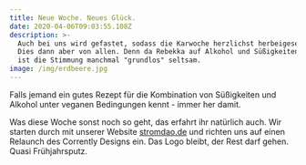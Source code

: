 ```yaml
---
title: Neue Woche. Neues Glück.
date: 2020-04-06T09:03:55.108Z
description: >-
  Auch bei uns wird gefastet, sodass die Karwoche herzlichst herbeigesehnt wird.
  Dies dann aber von allen. Denn da Rebekka auf Alkohol und Süßigkeiten fastet,
  ist die Stimmung manchmal "grundlos" seltsam.
image: /img/erdbeere.jpg
---
```

Falls jemand ein gutes Rezept für die Kombination von Süßigkeiten und Alkohol unter veganen Bedingungen kennt - immer her damit. 

Was diese Woche sonst noch so geht, das erfahrt ihr natürlich auch. Wir starten durch mit unserer Website [stromdao.de](https://www.stromdao.de/) und richten uns auf einen Relaunch des Corrently Designs ein. Das Logo bleibt, der Rest darf gehen. Quasi Frühjahrsputz.
